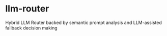 # llm-router
Hybrid LLM Router backed by semantic prompt analysis and LLM-assisted fallback decision making
